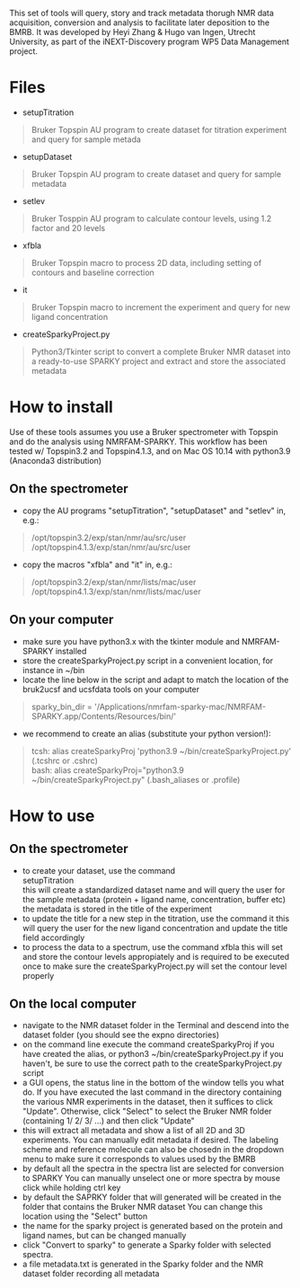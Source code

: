 This set of tools will query, story and track metadata thorugh NMR data acquisition, conversion and analysis to facilitate later deposition to the BMRB.
It was developed by Heyi Zhang & Hugo van Ingen, Utrecht University, as part of the iNEXT-Discovery program WP5 Data Management project.

# Files
- setupTitration
> Bruker Topspin AU program to create dataset for titration experiment and query for sample metada        
- setupDataset
> Bruker Topspin AU program to create dataset and query for sample metadata
- setlev
> Bruker Tosppin AU program to calculate contour levels, using 1.2 factor and 20 levels
- xfbla
> Bruker Topspin macro to process 2D data, including setting of contours and baseline correction
- it
> Bruker Topspin macro to increment the experiment and query for new ligand concentration
- createSparkyProject.py
> Python3/Tkinter script to convert a complete Bruker NMR dataset into a ready-to-use SPARKY project and extract and store the associated metadata 

# How to install
Use of these tools assumes you use a Bruker spectrometer with Topspin and do the analysis using NMRFAM-SPARKY.
This workflow has been tested w/ Topspin3.2 and Topspin4.1.3, and on Mac OS 10.14 with python3.9 (Anaconda3 distribution)

## On the spectrometer
- copy the AU programs "setupTitration", "setupDataset" and "setlev" in, e.g.:
> /opt/topspin3.2/exp/stan/nmr/au/src/user  
> /opt/topspin4.1.3/exp/stan/nmr/au/src/user
- copy the macros "xfbla" and "it" in, e.g.:
> /opt/topspin3.2/exp/stan/nmr/lists/mac/user  
> /opt/topspin4.1.3/exp/stan/nmr/lists/mac/user

## On your computer
- make sure you have python3.x with the tkinter module and NMRFAM-SPARKY installed
- store the createSparkyProject.py script in a convenient location, for instance in ~/bin
- locate the line below in the script and adapt to match the location of the bruk2ucsf and ucsfdata tools on your computer 
> sparky_bin_dir = '/Applications/nmrfam-sparky-mac/NMRFAM-SPARKY.app/Contents/Resources/bin/'
- we recommend to create an alias (substitute your python version!):
> tcsh: alias createSparkyProj 'python3.9 ~/bin/createSparkyProject.py'  (.tcshrc or .cshrc)  
> bash: alias createSparkyProj="python3.9 ~/bin/createSparkyProject.py"  (.bash_aliases or .profile)

# How to use

## On the spectrometer
- to create your dataset, use the command        
    setupTitration            
    this will create a standardized dataset name and will query the user for the sample metadata (protein + ligand name, concentration, buffer etc)
    the metadata is stored in the title of the experiment
- to update the title for a new step in the titration, use the command
        it
   this will query the user for the new ligand concentration and update the title field accordingly
- to process the data to a spectrum, use the command
        xfbla
  this will set and store the contour levels appropiately and is required to be executed once to make sure the createSparkyProject.py will set the contour level properly

## On the local computer
- navigate to the NMR dataset folder in the Terminal and descend into the dataset folder (you should see the expno directories)
- on the command line execute the command
        createSparkyProj
  if you have created the alias, or
         python3 ~/bin/createSparkyProject.py
  if you haven't, be sure to use the correct path to the createSparkyProject.py script
- a GUI opens, the status line in the bottom of the window tells you what do.
  If you have executed the last command in the directory containing the various NMR experiments in the dataset,
  then it suffices to click "Update". Otherwise, click "Select" to select the Bruker NMR folder (containing 1/ 2/ 3/ ...) and then click "Update"
- this will extract all metadata and show a list of all 2D and 3D experiments.
  You can manually edit metadata if desired.
  The labeling scheme and reference molecule can also be chosedn in the dropdown menu to make sure it corresponds to values used by the BMRB 
- by default all the spectra in the spectra list are selected for conversion to SPARKY
	You can manually unselect one or more spectra by mouse click while holding ctrl key 
- by default the SAPRKY folder that will generated will be created in the folder that contains the Bruker NMR dataset
	You can change this location using the "Select" button
- the name for the sparky project is generated based on the protein and ligand names, but can be changed manually
- click "Convert to sparky" to generate a Sparky folder with selected spectra.
- a file metadata.txt is generated in the Sparky folder and the NMR dataset folder recording all metadata




 
